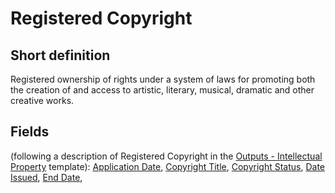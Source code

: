 # Registered Copyright
## Short definition
Registered ownership of rights under a system of laws for promoting both the creation of and access to artistic, literary, musical, dramatic and other creative works.
## Fields
(following a description of Registered Copyright in the [Outputs - Intellectual Property](../Templates/Outputs%20-%20Intellectual%20Property.md) template):
[Application Date](../Object-Fields/Registered%20Copyright/Application%20Date.md),
[Copyright Title](../Object-Fields/Registered%20Copyright/Copyright%20Title.md),
[Copyright Status](../Object-Fields/Registered%20Copyright/Copyright%20Status.md),
[Date Issued](../Object-Fields/Registered%20Copyright/Date%20Issued.md),
[End Date](../Object-Fields/Registered%20Copyright/End%20Date.md),
